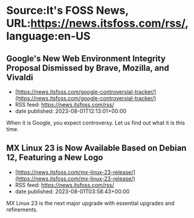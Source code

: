 # Source:It's FOSS News, URL:https://news.itsfoss.com/rss/, language:en-US

## Google's New Web Environment Integrity Proposal Dismissed by Brave, Mozilla, and Vivaldi
 - [https://news.itsfoss.com/google-controversial-tracker/](https://news.itsfoss.com/google-controversial-tracker/)
 - RSS feed: https://news.itsfoss.com/rss/
 - date published: 2023-08-01T12:13:01+00:00

When it is Google, you expect controversy. Let us find out what it is this time.

## MX Linux 23 is Now Available Based on Debian 12, Featuring a New Logo
 - [https://news.itsfoss.com/mx-linux-23-release/](https://news.itsfoss.com/mx-linux-23-release/)
 - RSS feed: https://news.itsfoss.com/rss/
 - date published: 2023-08-01T03:58:43+00:00

MX Linux 23 is the next major upgrade with essential upgrades and refinements.

